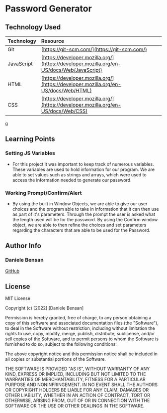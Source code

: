 # Password Generator

## Technology Used 

|Technology | Resource |
|-----|:-----------|
| Git | [https://git-scm.com/](https://git-scm.com/)  
| JavaScript | [https://developer.mozilla.org/](https://developer.mozilla.org/en-US/docs/Web/JavaScript) |
| HTML |[https://developer.mozilla.org/](https://developer.mozilla.org/en-US/docs/Web/HTML)|
|CSS | [https://developer.mozilla.org/](https://developer.mozilla.org/en-US/docs/Web/CSS)|
g
## Learning Points
### Setting JS Variables
- For this project it was important to keep track of numerous variables. These variables are used to hold information for our program. We are able to set values such as strings and arrays, which were used to access the information needed to generate our password.

### Working Prompt/Confirm/Alert
- By using the built in Window Objects, we are able to give our user choices and the program able to take in information that it can then use as part of it's parameters. Through the prompt the user is asked what the length used will be for the password. By using the Confirm window object, we are able to then refine the choices and set parameters regarding the characters that are able to be used for the Password. 


## Author Info

### Daniele Bensan

[GitHub](https://github.com/DBBENSAN)

## License


MIT License

Copyright (c) [2022] [Daniele Bensan]

Permission is hereby granted, free of charge, to any person obtaining a copy
of this software and associated documentation files (the "Software"), to deal
in the Software without restriction, including without limitation the rights
to use, copy, modify, merge, publish, distribute, sublicense, and/or sell
copies of the Software, and to permit persons to whom the Software is
furnished to do so, subject to the following conditions:

The above copyright notice and this permission notice shall be included in all
copies or substantial portions of the Software.

THE SOFTWARE IS PROVIDED "AS IS", WITHOUT WARRANTY OF ANY KIND, EXPRESS OR
IMPLIED, INCLUDING BUT NOT LIMITED TO THE WARRANTIES OF MERCHANTABILITY,
FITNESS FOR A PARTICULAR PURPOSE AND NONINFRINGEMENT. IN NO EVENT SHALL THE
AUTHORS OR COPYRIGHT HOLDERS BE LIABLE FOR ANY CLAIM, DAMAGES OR OTHER
LIABILITY, WHETHER IN AN ACTION OF CONTRACT, TORT OR OTHERWISE, ARISING FROM,
OUT OF OR IN CONNECTION WITH THE SOFTWARE OR THE USE OR OTHER DEALINGS IN THE
SOFTWARE.